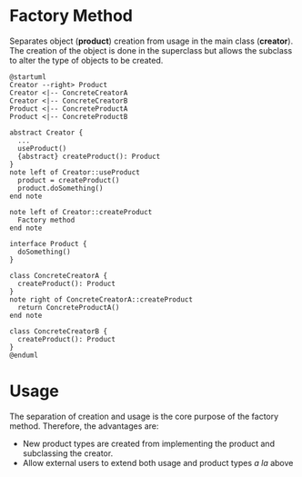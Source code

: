 #  Factory Method

Separates object (**product**) creation from usage in the main class (**creator**). The creation of the object is done in the superclass but allows the subclass to alter the type of objects to be created.

```puml
@startuml
Creator --right> Product
Creator <|-- ConcreteCreatorA
Creator <|-- ConcreteCreatorB
Product <|-- ConcreteProductA
Product <|-- ConcreteProductB

abstract Creator {
  ...
  useProduct()
  {abstract} createProduct(): Product
}
note left of Creator::useProduct
  product = createProduct()
  product.doSomething()
end note

note left of Creator::createProduct
  Factory method
end note

interface Product {
  doSomething()
}

class ConcreteCreatorA {
  createProduct(): Product
}
note right of ConcreteCreatorA::createProduct
  return ConcreteProductA()
end note

class ConcreteCreatorB {
  createProduct(): Product
}
@enduml
```

# Usage

The separation of creation and usage is the core purpose of the factory method. Therefore, the advantages are:

* New product types are created from implementing the product and subclassing the creator.
* Allow external users to extend both usage and product types *a la* above